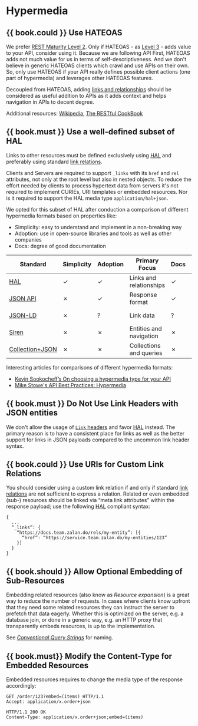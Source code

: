 # Hypermedia

## {{ book.could }} Use HATEOAS

We prefer [REST Maturity Level 2](http://martinfowler.com/articles/richardsonMaturityModel.html#level2). Only if HATEOAS - as [Level 3](http://martinfowler.com/articles/richardsonMaturityModel.html#level3) - adds value to your API, consider using it. Because we are following API First, HATEOAS adds not much value for us in terms of self-descriptiveness. And we don't believe in generic HATEOAS clients which crawl and use APIs on their own. So, only use HATEOAS if your API really defines possible client actions (one part of hypermedia) and leverages other HATEOAS features.

Decoupled from HATEOAS, adding [links and relationships](#must-use-hal) should be considered as useful addition to APIs as it adds context and helps navigation in APIs to decent degree.

Additional resources: [Wikipedia](http://en.wikipedia.org/wiki/HATEOAS), [The RESTful CookBook](http://restcookbook.com/Basics/hateoas/)

## {{ book.must }} Use a well-defined subset of HAL

Links to other resources must be defined exclusively using [HAL](http://stateless.co/hal_specification.html) and
preferably using standard [link relations](http://www.iana.org/assignments/link-relations/link-relations.xml).

Clients and Servers are required to support `_links` with its `href` and `rel` attributes, not only at the root level
but also in nested objects. To reduce the effort needed by clients to process hypertext data from servers it's not
required to implement CURIEs, URI templates or embedded resources. Nor is it required to support the HAL media type
`application/hal+json`.

We opted for this subset of HAL after conduction a comparison of different hypermedia formats based on properties like:

* Simplicity: easy to understand and implement in a non-breaking way
* Adoption: use in open-source libraries and tools as well as other companies
* Docs: degree of good documentation

<p></p>

| Standard                                                       | Simplicity | Adoption | Primary Focus           | Docs | Last Update |
|----------------------------------------------------------------|------------|----------|-------------------------|------|-------------|
| [HAL](http://stateless.co/hal_specification.html)              | ✓          | ✓        | Links and relationships | ✓    | 2013-09-18  |
| [JSON API](http://jsonapi.org/)                                | ✗          | ✓        | Response format         | ✓    | 2015-05-29  |
| [JSON-LD](http://json-ld.org/)                                 | ✗          | ?        | Link data               | ?    | 2014-01-16  |
| [Siren](https://github.com/kevinswiber/siren)                  | ✗          | ✗        | Entities and navigation | ✗    | 2015-10-21  |
| [Collection+JSON](http://amundsen.com/media-types/collection/) | ✗          | ✗        | Collections and queries | ✗    | 2013-02-24  |

Interesting articles for comparisons of different hypermedia formats:
* [Kevin Sookocheff’s On choosing a hypermedia type for your API](http://sookocheff.com/post/api/on-choosing-a-hypermedia-format/)
* [Mike Stowe's API Best Practices: Hypermedia](http://blogs.mulesoft.com/dev/api-dev/api-best-practices-hypermedia-part-3/)

## {{ book.must }} Do Not Use Link Headers with JSON entities

We don't allow the usage of [`Link` headers](http://tools.ietf.org/html/rfc5988#section-5) and favor [HAL](#must-use-hal) instead.
The primary reason is to have a consistent place for links as well as the better support for links in JSON payloads compared
to the uncommon link header syntax.

## {{ book.could }} Use URIs for Custom Link Relations

You should consider using a custom link relation if and only if standard [link relations](http://www.iana.org/assignments/link-relations/link-relations.xml)
are not sufficient to express a relation.
Related or even embedded (sub-) resources should be linked via “meta link attributes” within the response payload; use
the following [HAL](http://stateless.co/hal_specification.html) compliant syntax:

    {
      ...
      “_links”: {
        “https://docs.team.zalan.do/rels/my-entity”: [{
          “href”: “https://service.team.zalan.do/my-entities/123”
        }]
      }
    }

## {{ book.should }} Allow Optional Embedding of Sub-Resources

Embedding related resources (also know as *Resource expansion*) is a great way to reduce the number of requests. In
cases where clients know upfront that they need some related resources they can instruct the server to prefetch that
data eagerly. Whether this is optimized on the server, e.g. a database join, or done in a generic way, e.g. an HTTP
proxy that transparently embeds resources, is up to the implementation.

See [*Conventional Query Strings*](../naming/Naming.md#could-use-conventional-query-strings) for naming.

## {{ book.must}} Modify the Content-Type for Embedded Resources

Embedded resources requires to change the media type of the response accordingly:

```http
GET /order/123?embed=(items) HTTP/1.1
Accept: application/x.order+json
```

```http
HTTP/1.1 200 OK
Content-Type: application/x.order+json;embed=(items)
```
